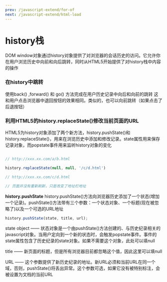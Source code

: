 ```yaml
---
prev: /javascript-extend/for-of
next: /javascript-extend/html-load
---
```


# history栈

DOM window对象通过history对象提供了对浏览器的会话历史的访问。它允许你在用户浏览历史中向前和向后跳转，同时从HTML5开始提供了对history栈中内容的操作

### 在history中跳转

使用back() ,forward() 和 go() 方法完成在用户历史记录中向后和向前的跳转
这和用户点击浏览器中退回按钮的效果相同。类似的，也可以向前跳转（如果点击了后退按钮）


### 利用HTML5的history.replaceState()修改当前页面的URL

HTML5为history对象添加了两个新方法，history.pushState()和history.replaceState()，用来在浏览历史中添加和修改记录。state属性用来保存记录对象，而popstate事件用来监听history对象的变化

```js

// http://xxx.xx.com/a/b.html

history.replaceState(null, null, '/c/d.html')

// http://xxx.xx.com/c/d.html

// 页面并没有重新刷新，只是改变了地址栏地址
```

**history.pushState**
history.pushState()方法向浏览器历史添加了一个状态(增加一个记录)。pushState()方法带有三个参数：一个状态对象、一个标题(现在被忽略了)以及一个可选的URL地址

```js
history.pushState(state, title, url);
```
state object —— 状态对象是一个由pushState()方法创建的、与历史纪录相关的javascript对象。当用户定向到一个新的状态时，会触发popstate事件。事件的state属性包含了历史纪录的state对象。如果不需要这个对象，此处可以填null

title —— 新页面的标题，但是所有浏览器目前都忽略这个值，因此这里可以填null

URL —— 这个参数提供了新历史纪录的地址。新URL必须和当前URL在同一个域，否则，pushState()将丢出异常。这个参数可选，如果它没有被特别标注，会被设置为文档的当前URL